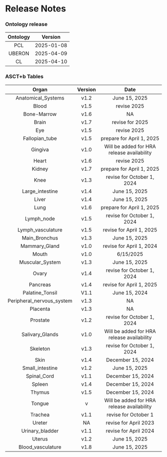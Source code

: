 
Release Notes
=============

### Ontology release

|Ontology|Version|
| :---: | :---: |
|PCL|2025-01-08|
|UBERON|2025-04-09|
|CL|2025-04-10|

### ASCT+b Tables

|Organ|Version|Date|
| :---: | :---: | :---: |
|Anatomical_Systems|v1.2|June 15, 2025|
|Blood|v1.5|revise 2025|
|Bone-Marrow|v1.6|NA|
|Brain|v1.7|revise for 2025|
|Eye|v1.5|revise 2025|
|Fallopian_tube|v1.5|prepare for April 1, 2025|
|Gingiva|v1.0|Will be added for HRA release availability|
|Heart|v1.6|revise 2025|
|Kidney|v1.7|prepare for April 1, 2025|
|Knee|v1.3|revise for October 1, 2024|
|Large_intestine|v1.4|June 15, 2025|
|Liver|v1.4|June 15, 2025|
|Lung|v1.6|prepare for April 1, 2025|
|Lymph_node|v1.5|revise for October 1, 2024|
|Lymph_vasculature|v1.5|revise for April 1, 2025|
|Main_Bronchus|v1.3|June 15, 2025|
|Mammary_Gland|v1.0|revise for April 1, 2024|
|Mouth|v1.0|6/15/2025|
|Muscular_System|v1.3|June 15, 2025|
|Ovary|v1.4|revise for October 1, 2024|
|Pancreas|v1.4|revise for April 1, 2025|
|Palatine_Tonsil|V1.1|June 15, 2024|
|Peripheral_nervous_system|v1.3|NA|
|Placenta|v1.3|NA|
|Prostate|v1.2|revise for October 1, 2024|
|Salivary_Glands|v1.0|Will be added for HRA release availability|
|Skeleton|v1.3|revise for October 1, 2024|
|Skin|v1.4|December 15, 2024|
|Small_intestine|v1.2|June 15, 2025|
|Spinal_Cord|v1.1|December 15, 2024|
|Spleen|v1.4|December 15, 2024|
|Thymus|v1.5|December 15, 2024|
|Tongue|v|Will be added for HRA release availability|
|Trachea|v1.1|revise for October 1|
|Ureter|NA|revise for April 2023|
|Urinary_bladder|v1.1|revise for April 2024|
|Uterus|v1.2|June 15, 2025|
|Blood_vasculature|v1.8|June 15, 2025|
